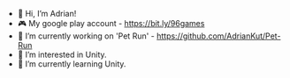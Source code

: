 - 👋 Hi, I’m Adrian!
- 🎮 My google play account - https://bit.ly/96games
- 🔰 I’m currently working on 'Pet Run' - https://github.com/AdrianKut/Pet-Run
- 👀 I’m interested in Unity.
- 🌱 I’m currently learning Unity.

<!---
AdrianKut/AdrianKut is a ✨ special ✨ repository because its `README.md` (this file) appears on your GitHub profile.
You can click the Preview link to take a look at your changes.
--->

